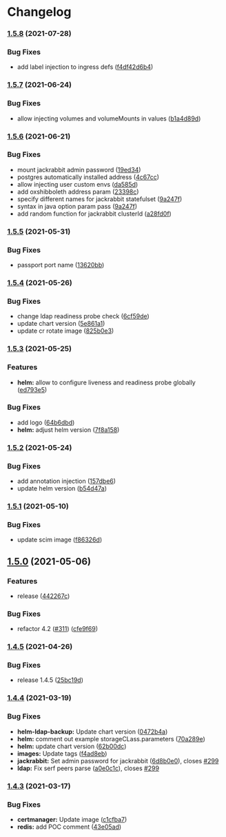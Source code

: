 # Changelog

### [1.5.8](https://www.github.com/GluuFederation/cloud-native-edition/compare/v1.5.7...v1.5.8) (2021-07-28)


### Bug Fixes

* add label injection to ingress defs  ([f4df42d6b4](https://www.github.com/GluuFederation/cloud-native-edition/commit/f4df42d6b405929665d02ef6a8849595f40e4747))


### [1.5.7](https://www.github.com/GluuFederation/cloud-native-edition/compare/v1.5.6...v1.5.7) (2021-06-24)


### Bug Fixes

* allow injecting volumes and volumeMounts in values ([b1a4d89d](https://www.github.com/GluuFederation/cloud-native-edition/commit/b1a4d89d339f96b05adf7daeb6126c8145244632))

### [1.5.6](https://www.github.com/GluuFederation/cloud-native-edition/compare/v1.5.5...v1.5.6) (2021-06-21)


### Bug Fixes

* mount jackrabbit admin password ([19ed34](https://www.github.com/GluuFederation/cloud-native-edition/commit/19ed34e95a632376a0bc538f361ae2131b38f612))
* postgres automatically installed address ([4c67cc](https://www.github.com/GluuFederation/cloud-native-edition/commit/4c67cc8e93408be22c670666a63ae9eb0d81cd13))
* allow injecting user custom envs ([da585d](https://www.github.com/GluuFederation/cloud-native-edition/commit/da585da1cff34e40979147e5422a8a9956da3954))
* add oxshibboleth address param ([23398c](https://www.github.com/GluuFederation/cloud-native-edition/commit/23398cac72195295a8438ee38712863597cadd94))
* specify different names for jackrabbit statefulset ([9a247f](https://www.github.com/GluuFederation/cloud-native-edition/commit/9a247fe6c441dab10de7e734a2323cc2aba4083d))
* syntax in java option param pass ([9a247f](https://www.github.com/GluuFederation/cloud-native-edition/commit/57ef4c84c289faee55ba6fb76eba73f9d69aba10))
* add random function for jackrabbit clusterId ([a28fd0f](https://www.github.com/GluuFederation/cloud-native-edition/commit/a28fd0f85e1cb4854eca64cc914fed5c8290cefd))

### [1.5.5](https://www.github.com/GluuFederation/cloud-native-edition/compare/v1.5.4...v1.5.5) (2021-05-31)


### Bug Fixes

* passport port name ([13620bb](https://www.github.com/GluuFederation/cloud-native-edition/commit/13620bbef8a95e245e7555ab6530d015897f533d))

### [1.5.4](https://www.github.com/GluuFederation/cloud-native-edition/compare/v1.5.3...v1.5.4) (2021-05-26)


### Bug Fixes

* change ldap readiness probe check ([6cf59de](https://www.github.com/GluuFederation/cloud-native-edition/commit/6cf59deb7ec48da2ee793ee080d239fef89b0ff9))
* update chart version ([5e861a1](https://www.github.com/GluuFederation/cloud-native-edition/commit/5e861a139db55e763869bd2429a4fbaf7d9b5f49))
* update cr rotate image ([825b0e3](https://www.github.com/GluuFederation/cloud-native-edition/commit/825b0e3a8552b7aeeeacaa374462d51cb1147f69))

### [1.5.3](https://www.github.com/GluuFederation/cloud-native-edition/compare/v1.5.2...v1.5.3) (2021-05-25)


### Features

* **helm:** allow to configure liveness and readiness probe globally ([ed793e5](https://www.github.com/GluuFederation/cloud-native-edition/commit/ed793e5cf2348c902a2130f991e0a9d35c1861d4))


### Bug Fixes

* add logo ([64b6dbd](https://www.github.com/GluuFederation/cloud-native-edition/commit/64b6dbd6bbeee16e0d4c90748b6b09dd8d52b2e9))
* **helm:** adjust helm version ([7f8a158](https://www.github.com/GluuFederation/cloud-native-edition/commit/7f8a1588495721e8f7d00511b8e06ece246388d9))

### [1.5.2](https://www.github.com/GluuFederation/cloud-native-edition/compare/v1.5.1...v1.5.2) (2021-05-24)


### Bug Fixes

* add annotation injection ([157dbe6](https://www.github.com/GluuFederation/cloud-native-edition/commit/157dbe6d32b65a22e3bf770156d9b68f0b27ed1b))
* update helm version ([b54d47a](https://www.github.com/GluuFederation/cloud-native-edition/commit/b54d47a50e6a5405d9c06c68907e3599580189d6))

### [1.5.1](https://www.github.com/GluuFederation/cloud-native-edition/compare/v1.5.0...v1.5.1) (2021-05-10)


### Bug Fixes

* update scim image ([f86326d](https://www.github.com/GluuFederation/cloud-native-edition/commit/f86326d91377a43c4dcb3be7e6022419027a1bc4))

## [1.5.0](https://www.github.com/GluuFederation/cloud-native-edition/compare/v1.4.5...v1.5.0) (2021-05-06)


### Features

* release ([442267c](https://www.github.com/GluuFederation/cloud-native-edition/commit/442267ca49896251c30e1dd78bef84f1415aabbb))


### Bug Fixes

* refactor 4.2 ([#311](https://www.github.com/GluuFederation/cloud-native-edition/issues/311)) ([cfe9f69](https://www.github.com/GluuFederation/cloud-native-edition/commit/cfe9f698f77285cd42c4a2bb3e1e76dde18e3e94))

### [1.4.5](https://www.github.com/GluuFederation/cloud-native-edition/compare/v1.4.4...v1.4.5) (2021-04-26)


### Bug Fixes

* release 1.4.5 ([25bc19d](https://www.github.com/GluuFederation/cloud-native-edition/commit/25bc19dcd5dd8a38b6d9877e12b3552cb6fbdcbc))

### [1.4.4](https://www.github.com/GluuFederation/cloud-native-edition/compare/v1.4.3...v1.4.4) (2021-03-19)


### Bug Fixes

* **helm-ldap-backup:** Update chart version ([0472b4a](https://www.github.com/GluuFederation/cloud-native-edition/commit/0472b4ae32a6ef2a5c1aee2420359c26528fb3d9))
* **helm:** comment out example storageCLass.parameters ([70a289e](https://www.github.com/GluuFederation/cloud-native-edition/commit/70a289e186cd150c30036f5809c4fc8e3fcd6a8f))
* **helm:** update chart version ([62b00dc](https://www.github.com/GluuFederation/cloud-native-edition/commit/62b00dcf6651a29a016509e8be4ca6c73b5b2c02))
* **images:** Update tags ([f4ad8eb](https://www.github.com/GluuFederation/cloud-native-edition/commit/f4ad8ebce9a6b09d4d378b2a2531ba1dbc959805))
* **jackrabbit:** Set admin password for jackrabbit ([6d8b0e0](https://www.github.com/GluuFederation/cloud-native-edition/commit/6d8b0e02eab74b19380d47dff424907161d95e0c)), closes [#299](https://www.github.com/GluuFederation/cloud-native-edition/issues/299)
* **ldap:** Fix serf peers parse ([a0e0c1c](https://www.github.com/GluuFederation/cloud-native-edition/commit/a0e0c1c0a8efcb539208b2d6cc4632eeb122a092)), closes [#299](https://www.github.com/GluuFederation/cloud-native-edition/issues/299)

### [1.4.3](https://www.github.com/GluuFederation/cloud-native-edition/compare/v1.4.2...v1.4.3) (2021-03-17)


### Bug Fixes

* **certmanager:** Update image ([c1cfba7](https://www.github.com/GluuFederation/cloud-native-edition/commit/c1cfba7a73df15d73246e61fee4a4bfdf35d4584))
* **redis:** add POC comment ([43e05ad](https://www.github.com/GluuFederation/cloud-native-edition/commit/43e05ad3ea45d14cb0e535bc374b3096371d53ff))
